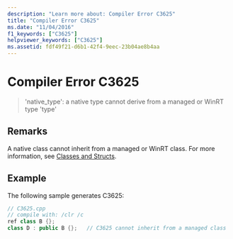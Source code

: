 ```yaml
---
description: "Learn more about: Compiler Error C3625"
title: "Compiler Error C3625"
ms.date: "11/04/2016"
f1_keywords: ["C3625"]
helpviewer_keywords: ["C3625"]
ms.assetid: fdf49f21-d6b1-42f4-9eec-23b04ae8b4aa
---
```

# Compiler Error C3625

> 'native_type': a native type cannot derive from a managed or WinRT type 'type'

## Remarks

A native class cannot inherit from a managed or WinRT class. For more information, see [Classes and Structs](../../extensions/classes-and-structs-cpp-component-extensions.md).

## Example

The following sample generates C3625:

```cpp
// C3625.cpp
// compile with: /clr /c
ref class B {};
class D : public B {};   // C3625 cannot inherit from a managed class
```
